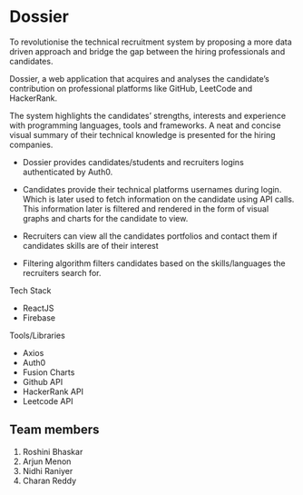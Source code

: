 # Dossier
To revolutionise the technical recruitment system by proposing a more data driven approach and bridge the gap between the hiring professionals and candidates. 

Dossier, a web application that acquires and analyses the candidate’s contribution on professional platforms like GitHub, LeetCode and HackerRank. 

The system highlights the candidates’ strengths, interests and  experience with programming languages, tools and frameworks. A neat and concise visual summary of their technical knowledge is presented for the hiring companies. 

* Dossier provides candidates/students and recruiters logins authenticated by Auth0.

* Candidates provide their technical platforms usernames during login. Which is later used to fetch information on the candidate using API calls. This information later is filtered and rendered in the form of visual graphs and charts for the candidate to view. 
* Recruiters can view all the candidates portfolios and contact them if candidates skills are of their interest
* Filtering algorithm filters candidates based on the skills/languages the recruiters search for.

Tech Stack 
- ReactJS
- Firebase

Tools/Libraries
- Axios
- Auth0
- Fusion Charts
- Github API
- HackerRank API
- Leetcode API

## Team members
1. Roshini Bhaskar
2. Arjun Menon
3. Nidhi Raniyer
4. Charan Reddy

